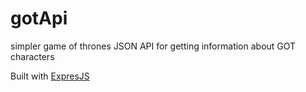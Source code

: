# gotApi
simpler game of thrones JSON API for getting information about GOT characters


Built with [ExpresJS](https://expressjs.com/)
